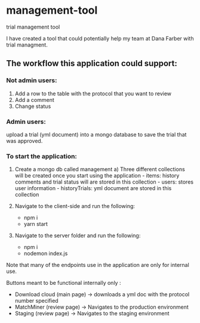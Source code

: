 # management-tool
trial management tool

I have created a tool that could potentially help my team at Dana Farber with trial managment.

## The workflow this application could support:

### Not admin users:

1) Add a row to the table with the protocol that you want to review
2) Add a comment
3) Change status

### Admin users:

upload a trial (yml document) into a mongo database to save the trial that was approved.

### To start the application:

1) Create a mongo db called management
    a) Three different collections will be created once you start using the application
        - items: history comments and trial status will are stored in this collection
        - users: stores user information
        - historyTrials: yml document are stored in this collection

2) Navigate to the client-side and run the following:
    -  npm i
    -  yarn start

3) Navigate to the server folder and run the following:
    - npm i
    - nodemon index.js

Note that many of the endpoints use in the application are only for internal use.

Buttons meant to be functional internally only :
- Download cloud (main page) -> downloads a yml doc with the protocol number specified
- MatchMiner (review page) -> Navigates to the production environment
- Staging (review page) -> Navigates to the staging environment

